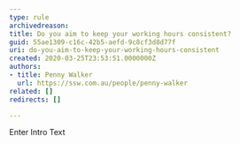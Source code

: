 ```yaml
---
type: rule
archivedreason: 
title: Do you aim to keep your working hours consistent?
guid: 55ae1309-c16c-42b5-aefd-9c8cf3d8d77f
uri: do-you-aim-to-keep-your-working-hours-consistent
created: 2020-03-25T23:53:51.0000000Z
authors:
- title: Penny Walker
  url: https://ssw.com.au/people/penny-walker
related: []
redirects: []

---
```



Enter Intro Text
<br><excerpt class='endintro'></excerpt><br>



